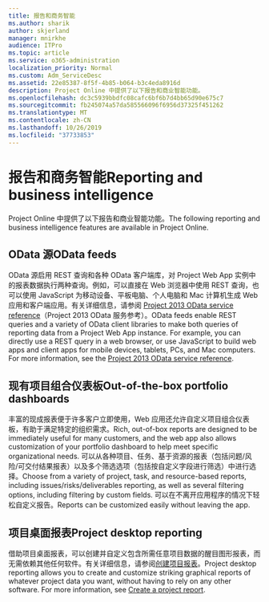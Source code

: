 ```yaml
---
title: 报告和商务智能
ms.author: sharik
author: skjerland
manager: mnirkhe
audience: ITPro
ms.topic: article
ms.service: o365-administration
localization_priority: Normal
ms.custom: Adm_ServiceDesc
ms.assetid: 22e85387-8f5f-4b85-b064-b3c4eda8916d
description: Project Online 中提供了以下报告和商业智能功能。
ms.openlocfilehash: dc3c5939bbdfc08cafc6bf6b7d4bb65d90e675c7
ms.sourcegitcommit: fb245074a57da585566096f6956d37325f451262
ms.translationtype: MT
ms.contentlocale: zh-CN
ms.lasthandoff: 10/26/2019
ms.locfileid: "37733853"
---
```

# <a name="reporting-and-business-intelligence"></a><span data-ttu-id="d6248-103">报告和商务智能</span><span class="sxs-lookup"><span data-stu-id="d6248-103">Reporting and business intelligence</span></span>

<span data-ttu-id="d6248-104">Project Online 中提供了以下报告和商业智能功能。</span><span class="sxs-lookup"><span data-stu-id="d6248-104">The following reporting and business intelligence features are available in Project Online.</span></span>
  
## <a name="odata-feeds"></a><span data-ttu-id="d6248-105">OData 源</span><span class="sxs-lookup"><span data-stu-id="d6248-105">OData feeds</span></span>

<span data-ttu-id="d6248-p101">OData 源启用 REST 查询和各种 OData 客户端库，对 Project Web App 实例中的报表数据执行两种查询。例如，可以直接在 Web 浏览器中使用 REST 查询，也可以使用 JavaScript 为移动设备、平板电脑、个人电脑和 Mac 计算机生成 Web 应用和客户端应用。有关详细信息，请参阅 [Project 2013 OData service reference](https://go.microsoft.com/fwlink/?LinkID=823655&amp;clcid=0x409)（Project 2013 OData 服务参考）。</span><span class="sxs-lookup"><span data-stu-id="d6248-p101">OData feeds enable REST queries and a variety of OData client libraries to make both queries of reporting data from a Project Web App instance. For example, you can directly use a REST query in a web browser, or use JavaScript to build web apps and client apps for mobile devices, tablets, PCs, and Mac computers. For more information, see the [Project 2013 OData service reference](https://go.microsoft.com/fwlink/?LinkID=823655&amp;clcid=0x409).</span></span>
  
## <a name="out-of-the-box-portfolio-dashboards"></a><span data-ttu-id="d6248-109">现有项目组合仪表板</span><span class="sxs-lookup"><span data-stu-id="d6248-109">Out-of-the-box portfolio dashboards</span></span>

<span data-ttu-id="d6248-110">丰富的现成报表便于许多客户立即使用，Web 应用还允许自定义项目组合仪表板，有助于满足特定的组织需求。</span><span class="sxs-lookup"><span data-stu-id="d6248-110">Rich, out-of-box reports are designed to be immediately useful for many customers, and the web app also allows customization of your portfolio dashboard to help meet specific organizational needs.</span></span> <span data-ttu-id="d6248-111">可以从各种项目、任务、基于资源的报表（包括问题/风险/可交付结果报表）以及多个筛选选项（包括按自定义字段进行筛选）中进行选择。</span><span class="sxs-lookup"><span data-stu-id="d6248-111">Choose from a variety of project, task, and resource-based reports, including issues/risks/deliverables reporting, as well as several filtering options, including filtering by custom fields.</span></span> <span data-ttu-id="d6248-112">可以在不离开应用程序的情况下轻松自定义报告。</span><span class="sxs-lookup"><span data-stu-id="d6248-112">Reports can be customized easily without leaving the app.</span></span> 
  
## <a name="project-desktop-reporting"></a><span data-ttu-id="d6248-113">项目桌面报表</span><span class="sxs-lookup"><span data-stu-id="d6248-113">Project desktop reporting</span></span>

<span data-ttu-id="d6248-p103">借助项目桌面报表，可以创建并自定义包含所需任意项目数据的醒目图形报表，而无需依赖其他任何软件。有关详细信息，请参阅[创建项目报表](https://go.microsoft.com/fwlink/?LinkID=823657&amp;clcid=0x409)。</span><span class="sxs-lookup"><span data-stu-id="d6248-p103">Project desktop reporting allows you to create and customize striking graphical reports of whatever project data you want, without having to rely on any other software. For more information, see [Create a project report](https://go.microsoft.com/fwlink/?LinkID=823657&amp;clcid=0x409).</span></span>
  